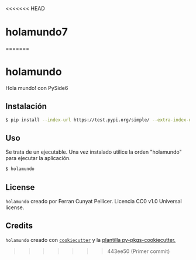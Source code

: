 <<<<<<< HEAD
# holamundo7
=======
# holamundo

Hola mundo! con PySide6

## Instalación

```bash
$ pip install --index-url https://test.pypi.org/simple/ --extra-index-url https://pypi.org/simple holamundo
```

## Uso

Se trata de un ejecutable. Una vez instalado utilice la orden "holamundo" para ejecutar la aplicación.

```bash
$ holamundo
```

## License

`holamundo` creado por Ferran Cunyat Pellicer. Licencia CC0 v1.0 Universal license.

## Credits

`holamundo` creado con [`cookiecutter`](https://cookiecutter.readthedocs.io/en/latest/) y la [plantilla py-pkgs-cookiecutter.](https://github.com/py-pkgs/py-pkgs-cookiecutter)
>>>>>>> 443ee50 (Primer commit)

